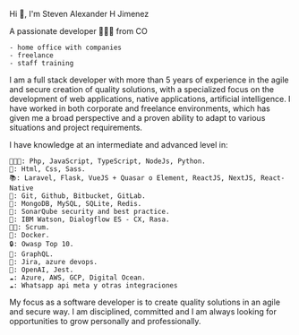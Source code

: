

Hi 👋, I'm Steven Alexander H Jimenez

A passionate developer 👨🏻‍💻 from CO 

    - home office with companies
    - freelance
    - staff training 
    
I am a full stack developer with more than 5 years of experience in the agile and secure creation of quality solutions, with a specialized focus on the development of web applications, native applications, artificial intelligence. I have worked in both corporate and freelance environments, which has given me a broad perspective and a proven ability to adapt to various situations and project requirements.

I have knowledge at an intermediate and advanced level in:

    👨🏻‍💻: Php, JavaScript, TypeScript, NodeJs, Python.
    🔖: Html, Css, Sass.
    📚: Laravel, Flask, VueJS + Quasar o Element, ReactJS, NextJS, React-Native
    🧰: Git, Github, Bitbucket, GitLab.
    💾: MongoDB, MySQL, SQLite, Redis.
    🥷: SonarQube security and best practice.
    🤖: IBM Watson, Dialogflow ES - CX, Rasa.
    👨‍🏫: Scrum.
    🫙: Docker.
    🔒: Owasp Top 10.
    💁: GraphQL.
    🧰: Jira, azure devops.
    🤖: OpenAI, Jest.
    ☁: Azure, AWS, GCP, Digital Ocean.
    ☁: Whatsapp api meta y otras integraciones

My focus as a software developer is to create quality solutions in an agile and secure way. I am disciplined, committed and I am always looking for opportunities to grow personally and professionally.
